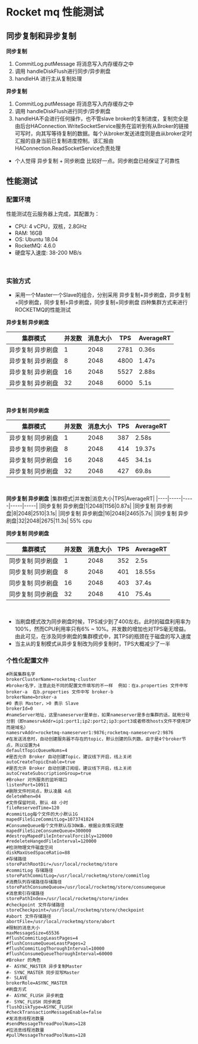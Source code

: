 # Rocket mq 性能测试
## 同步复制和异步复制
**同步复制**
1. CommitLog.putMessage 将消息写入内存缓存之中
2. 调用 handleDiskFlush进行同步/异步刷盘
3. handleHA 进行主从复制处理

**异步复制**
1. CommitLog.putMessage 将消息写入内存缓存之中
2. 调用 handleDiskFlush进行同步/异步刷盘
3. handleHA不会进行任何操作，也不管slave broker的复制进度，复制完全是由后台HAConnection.WriteSocketService服务在监听到有从Broker的链接可写时，向其写等待复制的数据。每个从broker发送进度则是由从broker定时汇报的自身当前已复制进度控制。该汇报由HAConnection.ReadSocketService负责处理

* 个人觉得 异步复制 + 同步刷盘 比较好一点。同步刷盘已经保证了可靠性


## 性能测试
### 配置环境
性能测试在云服务器上完成，其配置为：
* CPU: 4 vCPU，双核，2.8GHz
* RAM: 16GB
* OS: Ubuntu 18.04
* RocketMQ: 4.6.0
* 硬盘写入速度: 38-200 MB/s
<br>

### 实验方式
* 采用一个Master一个Slave的组合，分别采用 异步复制+异步刷盘，异步复制+同步刷盘，同步复制+异步刷盘，同步复制+同步刷盘 四种集群方式来进行ROCKETMQ的性能测试

**异步复制 异步刷盘**

|集群模式|并发数|消息大小|TPS|AverageRT|
|----|-----|-----|-----|-----|
|异步复制 异步刷盘|1|2048|2781|0.36s|
|异步复制 异步刷盘|8|2048|4800|1.47s|
|异步复制 异步刷盘|16|2048|5527|2.88s|
|异步复制 异步刷盘|32|2048|6000|5.1s|
<br>

**异步复制 同步刷盘**

|集群模式|并发数|消息大小|TPS|AverageRT|
|----|-----|-----|-----|-----|
|异步复制 同步刷盘|1|2048|387|2.58s|
|异步复制 同步刷盘|8|2048|414|19.37s|
|异步复制 同步刷盘|16|2048|445|34.1s|
|异步复制 同步刷盘|32|2048|427|69.8s|
<br>

**同步复制 异步刷盘**
|集群模式|并发数|消息大小|TPS|AverageRT|
|----|-----|-----|-----|-----|
|同步复制 异步刷盘|1|2048|1156|0.87s|
|同步复制 异步刷盘|8|2048|2510|3.1s| 
|同步复制 异步刷盘|16|2048|2465|5.7s|
|同步复制 异步刷盘|32|2048|2675|11.3s|
55% cpu
<br>

**同步复制 同步刷盘**

|集群模式|并发数|消息大小|TPS|AverageRT|
|----|-----|-----|-----|-----|
|同步复制 同步刷盘|1|2048|352|2.5s|
|同步复制 同步刷盘|8|2048|401|18.55s|
|同步复制 同步刷盘|16|2048|403|37.4s|
|同步复制 同步刷盘|32|2048|410|75.4s|
<br>

* 当刷盘模式改为同步刷盘时候，TPS减少到了400左右。此时的磁盘利用率为100%，然而CPU利用率只有6% ~ 10%。并发数的增加也对TPS毫无增益。由此可见，在涉及同步刷盘的集群模式中，其TPS的瓶颈在于磁盘的写入速度
* 当主从的复制模式从异步复制改为同步复制时，TPS大概减少了一半





### 个性化配置文件
```
#所属集群名字
brokerClusterName=rocketmq-cluster
#broker名字，注意此处不同的配置文件填写的不一样  例如：在a.properties 文件中写 broker-a  在b.properties 文件中写 broker-b
brokerName=broker-a
#0 表示 Master，>0 表示 Slave
brokerId=0
#nameServer地址，这里nameserver是单台，如果nameserver是多台集群的话，就用分号分割（即namesrvAddr=ip1:port1;ip2:port2;ip3:port3或者修改hosts文件不使用IP而是域名）
namesrvAddr=rocketmq-nameserver1:9876;rocketmq-nameserver2:9876
#在发送消息时，自动创建服务器不存在的topic，默认创建的队列数。由于是4个broker节点，所以设置为4
defaultTopicQueueNums=4
#是否允许 Broker 自动创建Topic，建议线下开启，线上关闭
autoCreateTopicEnable=true
#是否允许 Broker 自动创建订阅组，建议线下开启，线上关闭
autoCreateSubscriptionGroup=true
#Broker 对外服务的监听端口
listenPort=10911
#删除文件时间点，默认凌晨 4点
deleteWhen=04
#文件保留时间，默认 48 小时
fileReservedTime=120
#commitLog每个文件的大小默认1G
mapedFileSizeCommitLog=1073741824
#ConsumeQueue每个文件默认存30W条，根据业务情况调整
mapedFileSizeConsumeQueue=300000
#destroyMapedFileIntervalForcibly=120000
#redeleteHangedFileInterval=120000
#检测物理文件磁盘空间
diskMaxUsedSpaceRatio=88
#存储路径
storePathRootDir=/usr/local/rocketmq/store
#commitLog 存储路径
storePathCommitLog=/usr/local/rocketmq/store/commitlog
#消费队列存储路径存储路径
storePathConsumeQueue=/usr/local/rocketmq/store/consumequeue
#消息索引存储路径
storePathIndex=/usr/local/rocketmq/store/index
#checkpoint 文件存储路径
storeCheckpoint=/usr/local/rocketmq/store/checkpoint
#abort 文件存储路径
abortFile=/usr/local/rocketmq/store/abort
#限制的消息大小
maxMessageSize=65536
#flushCommitLogLeastPages=4
#flushConsumeQueueLeastPages=2
#flushCommitLogThoroughInterval=10000
#flushConsumeQueueThoroughInterval=60000
#Broker 的角色
#- ASYNC_MASTER 异步复制Master
#- SYNC_MASTER 同步双写Master
#- SLAVE
brokerRole=ASYNC_MASTER
#刷盘方式
#- ASYNC_FLUSH 异步刷盘
#- SYNC_FLUSH 同步刷盘
flushDiskType=ASYNC_FLUSH
#checkTransactionMessageEnable=false
#发消息线程池数量
#sendMessageThreadPoolNums=128
#拉消息线程池数量
#pullMessageThreadPoolNums=128
```